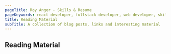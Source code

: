 ```yaml
---
pageTitle: Roy Anger - Skills & Resume
pageKeywords: react developer, fullstack developer, web developer, skills, resume
title: Reading Material
subTitle: A collection of blog posts, links and interesting material
---
```


## Reading Material
